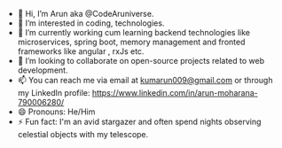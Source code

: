 - 👋 Hi, I’m Arun aka @CodeAruniverse.
- 👀 I’m interested in coding, technologies.
- 🌱 I’m currently working cum learning backend technologies like microservices, spring boot, memory management and fronted frameworks like angular , rxJs etc.
- 💞️ I’m looking to collaborate on open-source projects related to web development.
- 📫 You can reach me via email at kumarun009@gmail.com or through my LinkedIn profile: https://www.linkedin.com/in/arun-moharana-790006280/
- 😄 Pronouns: He/Him
- ⚡ Fun fact:  I'm an avid stargazer and often spend nights observing celestial objects with my telescope.

<!---
CodeAruniverse/CodeAruniverse is a ✨ special ✨ repository because its `README.md` (this file) appears on your GitHub profile.
You can click the Preview link to take a look at your changes.
--->
